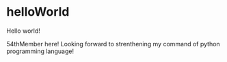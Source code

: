 # helloWorld

Hello world!

54thMember here! Looking forward to strenthening my command of python programming language!
